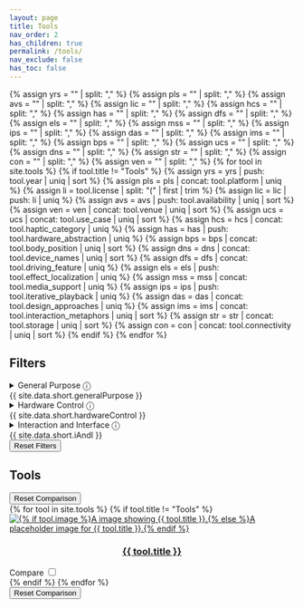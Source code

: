 ```yaml
---
layout: page
title: Tools
nav_order: 2
has_children: true
permalink: /tools/
nav_exclude: false
has_toc: false
---
```

<link rel="stylesheet" href="{{ site.baseurl }}/assets/css/tools-menu.css">

{% assign yrs = "" | split: "," %}
{% assign pls = "" | split: "," %}
{% assign avs = "" | split: "," %}
{% assign lic = "" | split: "," %}
{% assign hcs = "" | split: "," %}
{% assign has = "" | split: "," %}
{% assign dfs = "" | split: "," %}
{% assign els = "" | split: "," %}
{% assign mss = "" | split: "," %}
{% assign ips = "" | split: "," %}
{% assign das = "" | split: "," %}
{% assign ims = "" | split: "," %}
{% assign bps = "" | split: "," %}
{% assign ucs = "" | split: "," %}
{% assign dns = "" | split: "," %}
{% assign str = "" | split: "," %}
{% assign con = "" | split: "," %}
{% assign ven = "" | split: "," %}
{% for tool in site.tools %}
    {% if tool.title != "Tools" %}
        {% assign yrs = yrs | push: tool.year | uniq | sort %}
        {% assign pls = pls | concat: tool.platform | uniq %}
        {% assign li = tool.license | split: "(" | first | trim %}
        {% assign lic = lic | push: li | uniq %}
        {% assign avs = avs | push: tool.availability | uniq | sort %}
        {% assign ven = ven | concat: tool.venue | uniq | sort %}
        {% assign ucs = ucs | concat: tool.use_case | uniq | sort %}
        {% assign hcs = hcs | concat: tool.haptic_category | uniq %}
        {% assign has = has | push: tool.hardware_abstraction | uniq %}
        {% assign bps = bps | concat: tool.body_position | uniq | sort %}
        {% assign dns = dns | concat: tool.device_names | uniq | sort %}
        {% assign dfs = dfs | concat: tool.driving_feature | uniq %}
        {% assign els = els | push: tool.effect_localization | uniq %}
        {% assign mss = mss | concat: tool.media_support | uniq %}
        {% assign ips = ips | push: tool.iterative_playback | uniq %}
        {% assign das = das | concat: tool.design_approaches | uniq %}
        {% assign ims = ims | concat: tool.interaction_metaphors | uniq | sort %}
        {% assign str = str | concat: tool.storage | uniq | sort %}
        {% assign con = con | concat: tool.connectivity | uniq | sort %}
    {% endif %}
{% endfor %}

<section class="filter-section">
    <h2>Filters</h2>
    <details>
        <summary>General Purpose <span aria-describedby="gptip">&#9432;</span>
            <div role="tooltip" id="gptip">
                {{ site.data.short.generalPurpose }}
            </div>
        </summary>
        <fieldset>
            <legend aria-describedby="yeartip">Year Range&#9432;</legend>
            <div role="tooltip" id="yeartip">
                {{ site.data.short.year }}
            </div>
            <div class="optiongroup">
                <div>
                    <label>Start Year
                        <input id="start-year" class="filter-input" type="number" min="{{ yrs | first }}" max="{{ yrs | last }}" value="{{ yrs | first }}">
                    </label>
                </div>
                <div>
                    <label>End Year
                        <input id="end-year" class="filter-input" type="number" min="{{ yrs | first }}" max="{{ yrs | last }}" value="{{ yrs | last }}">
                    </label>
                </div>
            </div>
        </fieldset>
        <fieldset>
            <legend aria-describedby="platformtip">Platforms (&#x2227;)&#9432;</legend>
            <div role="tooltip" id="platformtip">
                {{ site.data.short.platform }}
            </div>
            <div class="optiongroup">
            {% for pl in pls %}
                {% assign tmp = pl | downcase | split: " " | join: "-" | prepend: "pl:" %}
                <div>
                    <input class="filter-input filter-input-pl" type="checkbox" id="{{ tmp }}" name="{{ tmp }}" value="{{ tmp }}">
                    <label for="{{ tmp }}">{{ pl }}</label>
                </div>
            {% endfor %}
            </div>
        </fieldset>
        <fieldset>
            <legend aria-describedby="availabilitytip">Availability (&#x2228;)&#9432;</legend>
            <div role="tooltip" id="availabilitytip">
                {{ site.data.short.availability }}
            </div>
            <div class="optiongroup">
            {% for av in avs %}
                {% assign tmp = av | split: " " | join: "-" | downcase  | prepend: "av:" %}
                <div>
                    <input class="filter-input filter-input-av" type="checkbox" id="{{ tmp }}" name="{{ tmp }}" value="{{ tmp }}">
                    <label for="{{ tmp }}">{{ av }}</label>
                </div>
            {% endfor %}
            </div>
        </fieldset>
        <fieldset>
            <legend aria-describedby="licensetip">Licenses (&#x2228;)&#9432;</legend>
            <div role="tooltip" id="licensetip">
                {{ site.data.short.license }}
            </div>
            <div class="optiongroup">
            {% for li in lic %}
                {% assign tmp = li | split: " " | join: "-" | downcase | prepend: "li:" %}
                <div>
                    <input class="filter-input filter-input-li" type="checkbox" id="{{ tmp }}" name="{{ tmp }}" value="{{ tmp }}">
                    <label for="{{ tmp }}">{{ li }}</label>
                </div>
            {% endfor %}
            </div>
        </fieldset>
        <fieldset>
            <legend aria-describedby="venuetip">Venue (&#x2228;)&#9432;</legend>
            <div role="tooltip" id="venuetip">
                {{ site.data.short.venue }}
            </div>
            <div class="optiongroup">
            {% for ve in ven %}
                {% assign tmp = ve | split: " " | join: "-" | downcase | prepend: "ve:" %}
                <div>
                    <input class="filter-input filter-input-ve" type="checkbox" id="{{ tmp }}" name="{{ tmp }}" value="{{ tmp }}">
                    <label for="{{ tmp }}">{{ ve }}</label>
                </div>
            {% endfor %}
            </div>
        </fieldset>
        <fieldset>
            <legend aria-describedby="uctip">Intended Use Case (&#x2228;)&#9432;</legend>
            <div role="tooltip" id="uctip">
                {{ site.data.short.use_case }}
            </div>
            <div class="optiongroup">
            {% for uc in ucs %}
                {% assign tmp = uc | split: " " | join: "-" | downcase | prepend: "uc:" %}
                <div>
                    <input class="filter-input filter-input-uc" type="checkbox" id="{{ tmp }}" name="{{ tmp }}" value="{{ tmp }}">
                    <label for="{{ tmp }}">{{ uc }}</label>
                </div>
            {% endfor %}
            </div>
        </fieldset>
    </details>
    <details>
        <summary>Hardware Control <span aria-describedby="hctip">&#9432;</span>
            <div role="tooltip" id="hctip">
                {{ site.data.short.hardwareControl }}
            </div>
        </summary>
        <fieldset>
            <legend aria-describedby="categorytip">Haptic Category (&#x2228;)&#9432;</legend>
            <div role="tooltip" id="categorytip">
                {{ site.data.short.hapticCategory }}
            </div>
            <div class="optiongroup">
            {% for hc in hcs %}
                {% assign tmp = hc | replace: "Vibrotactile", "vt" | replace: "Force Feedback", "ff" | replace: "Temperature", "temp" | replace: "Skin Stretch/Compression", "ssc" | prepend: "hc:" %}
                <div>
                    <input class="filter-input filter-input-hc" type="checkbox" id="{{ tmp }}" name="{{ tmp }}" value="{{ tmp }}">
                    <label for="{{ tmp }}">{{ hc }}</label>
                </div>
            {% endfor %}
            </div>
        </fieldset>
        <fieldset>
            <legend aria-describedby="abstractiontip">Hardware Abstractions (&#x2228;)&#9432;</legend>
            <div role="tooltip" id="abstractiontip">
                {{ site.data.short.hardwareAbstraction }}
            </div>
            <div class="optiongroup">
            {% for ha in has %}
                {% assign tmp = ha | downcase | prepend: "ha:" %}
                <div>
                    <input class="filter-input filter-input-ha" type="checkbox" id="{{ tmp }}" name="{{ tmp }}" value="{{ tmp }}">
                    <label for="{{ tmp }}">{{ ha }}</label>
                </div>
            {% endfor %}
            </div>
        </fieldset>
        <fieldset>
            <legend aria-describedby="dntip">Device Names (&#x2228;)&#9432;</legend>
            <div role="tooltip" id="dntip">
                {{ site.data.short.device_names }}
            </div>
            <div class="optiongroup">
            {% for dn in dns %}
                {% assign tmp = dn | split: " " | join: "-" | downcase | prepend: "dn:" %}
                <div>
                    <input class="filter-input filter-input-dn" type="checkbox" id="{{ tmp }}" name="{{ tmp }}" value="{{ tmp }}">
                    <label for="{{ tmp }}">{{ dn }}</label>
                </div>
            {% endfor %}
            </div>
        </fieldset>
        <fieldset>
            <legend aria-describedby="bptip">Body Position (&#x2228;)&#9432;</legend>
            <div role="tooltip" id="bptip">
                {{ site.data.short.body_position }}
            </div>
            <div class="optiongroup">
            {% for bp in bps %}
                {% assign tmp = bp | downcase | prepend: "bp:" %}
                <div>
                    <input class="filter-input filter-input-bp" type="checkbox" id="{{ tmp }}" name="{{ tmp }}" value="{{ tmp }}">
                    <label for="{{ tmp }}">{{ bp }}</label>
                </div>
            {% endfor %}
            </div>
        </fieldset>
    </details>
    <details>
        <summary>Interaction and Interface <span aria-describedby="iitip">&#9432;</span>
            <div role="tooltip" id="iitip">
                {{ site.data.short.iAndI }}
            </div>
        </summary>
        <fieldset>
            <legend aria-describedby="drivertip">Driving Feature (&#x2227;)&#9432;</legend>
            <div role="tooltip" id="drivertip">
                {{ site.data.short.drivingFeature }}
            </div>
            <div class="optiongroup">
            {% for df in dfs %}
                {% assign tmp = df | downcase | prepend: "df:" %}
                <div>
                    <input class="filter-input filter-input-df" type="checkbox" id="{{ tmp }}" name="{{ tmp }}" value="{{ tmp }}">
                    <label for="{{ tmp }}">{{ df }}</label>
                </div>
            {% endfor %}
            </div>
        </fieldset>
        <fieldset>
            <legend aria-describedby="localizationtip">Effect Localization (&#x2228;)&#9432;</legend>
            <div role="tooltip" id="localizationtip">
                {{ site.data.short.effectLocalization }}
            </div>
            <div class="optiongroup">
            {% for el in els %}
                {% assign tmp = el | downcase | prepend: "el:" %}
                <div>
                    <input class="filter-input filter-input-el" type="checkbox" id="{{ tmp }}" name="{{ tmp }}" value="{{ tmp }}">
                    <label for="{{ tmp }}">{{ el }}</label>
                </div>
            {% endfor %}
            </div>
        </fieldset>
        <fieldset>
            <legend aria-describedby="mediatip">Media Support (&#x2228;)&#9432;</legend>
            <div role="tooltip" id="mediatip">
                {{ site.data.short.mediaSupport }}
            </div>
            <div class="optiongroup">
            {% for ms in mss %}
                {% assign tmp = ms | downcase | prepend: "ms:" %}
                <div>
                    <input class="filter-input filter-input-ms" type="checkbox" id="{{ tmp }}" name="{{ tmp }}" value="{{ tmp }}">
                    <label for="{{ tmp }}">{{ ms }}</label>
                </div>
            {% endfor %}
            </div>
        </fieldset>
        <fieldset>
            <legend aria-describedby="playbacktip">Iterative Playback (&#x2228;)&#9432;</legend>
            <div role="tooltip" id="playbacktip">
                {{ site.data.short.iterativePlayback }}
            </div>
            <div class="optiongroup">
            {% for ip in ips %}
                {% assign tmp = ip | split: " " | join: "-" | downcase | prepend: "ip:" %}
                <div>
                    <input class="filter-input filter-input-ip" type="checkbox" id="{{ tmp }}" name="{{ tmp }}" value="{{ tmp }}">
                    <label for="{{ tmp }}">{{ ip }}</label>
                </div>
            {% endfor %}
            </div>
        </fieldset>
        <fieldset>
            <legend aria-describedby="approachestip">Design Approaches (&#x2228;)&#9432;</legend>
            <div role="tooltip" id="approachestip">
                {{ site.data.short.designApproaches }}
            </div>
            <div class="optiongroup">
            {% for da in das %}
                {% assign tmp = da | downcase | prepend: "da:" %}
                <div>
                    <input class="filter-input filter-input-da" type="checkbox" id="{{ tmp }}" name="{{ tmp }}" value="{{ tmp }}">
                    <label for="{{ tmp }}">{{ da }}</label>
                </div>
            {% endfor %}
            </div>
        </fieldset>
        <fieldset>
            <legend aria-describedby="metaphortip">Interaction Metaphors (&#x2228;)&#9432;</legend>
            <div role="tooltip" id="metaphortip">
                {{ site.data.short.interactionMetaphors }}
            </div>
            <div class="optiongroup">
            {% for im in ims %}
                {% assign tmp = im | downcase | prepend: "im:" %}
                <div>
                    <input class="filter-input filter-input-im" type="checkbox" id="{{ tmp }}" name="{{ tmp }}" value="{{ tmp }}">
                    <label for="{{ tmp }}">{{ im }}</label>
                </div>
            {% endfor %}
            </div>
        </fieldset>
        <fieldset>
            <legend aria-describedby="storagetip">Storage (&#x2228;)&#9432;</legend>
            <div role="tooltip" id="storagetip">
                {{ site.data.short.storage }}
            </div>
            <div class="optiongroup">
            {% for st in str %}
                {% assign tmp = st | downcase | prepend: "st:" %}
                <div>
                    <input class="filter-input filter-input-st" type="checkbox" id="{{ tmp }}" name="{{ tmp }}" value="{{ tmp }}">
                    <label for="{{ tmp }}">{{ st }}</label>
                </div>
            {% endfor %}
            </div>
        </fieldset>
        <fieldset>
            <legend aria-describedby="conntip">Connectivity (&#x2228;)&#9432;</legend>
            <div role="tooltip" id="conntip">
                {{ site.data.short.connectivity }}
            </div>
            <div class="optiongroup">
            {% for co in con %}
                {% assign tmp = co | downcase | prepend: "co:" %}
                <div>
                    <input class="filter-input filter-input-co" type="checkbox" id="{{ tmp }}" name="{{ tmp }}" value="{{ tmp }}">
                    <label for="{{ tmp }}">{{ co }}</label>
                </div>
            {% endfor %}
            </div>
        </fieldset>
    </details>
    <button id="resetFilters">Reset Filters</button>
</section>

<section>
<h2>Tools</h2>
<button class="compare-reset">Reset Comparison</button>
<div class="list-section">
{% for tool in site.tools %}
    {% if tool.title != "Tools" %}
    <div id = "tool-{{ tool.title | downcase | split: ' ' | join: '-' }}"
        class="tools-top-div
            year:{{ tool.year }}
            {% for pl in tool.platform %}pl:{{ pl | downcase | split: " " | join: "-" }} {% endfor %}
            av:{{ tool.availability | split: "(" | first | trim | split: " " | join: "-" | downcase }}
            li:{{ tool.license | split: "(" | first | trim | split: " " | join: "-" | downcase }}
            {% for ve in tool.venue %}ve:{{ ve | downcase | split: " " | join: "-" }} {% endfor %}
            {% for uc in tool.use_case %}uc:{{ uc | downcase | split: " " | join: "-" }} {% endfor %}
            {% for hc in tool.haptic_category %}hc:{{ hc | replace: "Vibrotactile", "vt" | replace: "Force Feedback", "ff" | replace: "Temperature", "temp" | replace: "Skin Stretch/Compression", "ssc" }} {% endfor %}
            ha:{{ tool.hardware_abstraction | split: "(" | first | trim | downcase }}
            {% for dn in tool.device_names %}dn:{{ dn | downcase | split: " " | join: "-"}} {% endfor %}
            {% for df in tool.driving_feature %}df:{{ df | downcase }} {% endfor %}
            el:{{ tool.effect_localization | downcase }}
            {% for ms in tool.media_support %}ms:{{ ms | downcase }} {% endfor %}
            ip:{{ tool.iterative_playback | split: " " | join: "-" | downcase }}
            {% for da in tool.design_approaches %}da:{{ da | downcase }} {% endfor %}
            {% for im in tool.interaction_metaphors %}im:{{ im | downcase }} {% endfor %}
        ">
        <div class="tools-int-div">
            <div class="tools-img-div">
                <a href="{{ site.baseurl }}{{ tool.url }}">
                <img src="{{ site.baseurl }}{% if tool.image %}{{ tool.image }}{% else %}/assets/tools/unknown.png{% endif %}"
                    alt="{% if tool.image %}A image showing {{ tool.title }}.{% else %}A placeholder image for {{ tool.title }}.{% endif %}">
                </a>
            </div>
            <div class="tools-label-div">
                <a href="{{ site.baseurl }}{{ tool.url }}">
                    <h3 style="text-align: center;word-wrap: anywhere; white-space: normal;">{{ tool.title }}</h3>
                </a>
                <label>Compare <input type="checkbox" name="{{ tool.title | downcase | split: ' ' | join: '-' }}" class="compare"/></label>
            </div>
        </div>
    </div>
    {% endif %}
{% endfor %}
</div>
<button class="compare-reset">Reset Comparison</button>
</section>
<script type="text/javascript" src="{{ site.baseurl }}/assets/js/filter.js"></script>
<script type="text/javascript" src="{{ site.baseurl }}/assets/js/compare-sel.js"></script>
